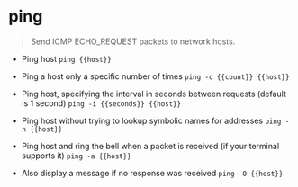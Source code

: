 # ping
> Send ICMP ECHO_REQUEST packets to network hosts.

- Ping host
`ping {{host}}`

- Ping a host only a specific number of times
`ping -c {{count}} {{host}}`

- Ping host, specifying the interval in seconds between requests (default is 1 second)
`ping -i {{seconds}} {{host}}`

- Ping host without trying to lookup symbolic names for addresses
`ping -n {{host}}`

- Ping host and ring the bell when a packet is received (if your terminal supports it)
`ping -a {{host}}`

- Also display a message if no response was received
`ping -O {{host}}`
